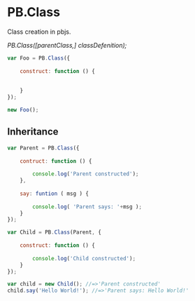 # PB.Class

Class creation in pbjs.

*PB.Class([parentClass,] classDefenition);*

~~~js
var Foo = PB.Class({
	
	construct: function () {
		
		
	}
});

new Foo();
~~~

## Inheritance

~~~js
var Parent = PB.Class({
	
	contruct: function () {
		
		console.log('Parent constructed');
	},
	
	say: funtion ( msg ) {
		
		console.log( 'Parent says: '+msg );
	}
});

var Child = PB.Class(Parent, {
	
	construct: function () {
		
		console.log('Child constructed');
	}
});

var child = new Child(); //=>'Parent constructed'
child.say('Hello World!'); //=>'Parent says: Hello World!'
~~~